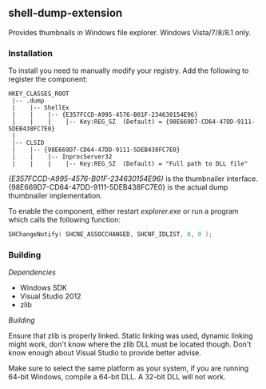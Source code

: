 ## shell-dump-extension

Provides thumbnails in Windows file explorer. Windows Vista/7/8/8.1 only.

### Installation

To install you need to manually modify your registry. Add the following to register the component:

```
HKEY_CLASSES_ROOT
 |-- .dump
 |    |-- ShellEx
 |    |    |-- {E357FCCD-A995-4576-B01F-234630154E96}
 |    |    |    |-- Key:REG_SZ  (Default) = {98E669D7-CD64-47DD-9111-5DEB438FC7E0}
 |
 |-- CLSID
 |    |-- {98E669D7-CD64-47DD-9111-5DEB438FC7E0}
 |    |    |-- InprocServer32
 |    |    |    |-- Key:REG_SZ  (Default) = "Full path to DLL file"
```

*{E357FCCD-A995-4576-B01F-234630154E96}* is the thumbnailer interface. {98E669D7-CD64-47DD-9111-5DEB438FC7E0} is the actual dump thumbnailer implementation.

To enable the component, either restart *explorer.exe* or run a program which calls the following function:

```C++
SHChangeNotify( SHCNE_ASSOCCHANGED, SHCNF_IDLIST, 0, 0 );
```

### Building

*Dependencies*

- Windows SDK
- Visual Studio 2012
- zlib

*Building*

Ensure that zlib is properly linked. Static linking was used, dynamic linking might work, don't know where the zlib DLL must be located though. Don't know enough about Visual Studio to provide better advise.

Make sure to select the same platform as your system, if you are running 64-bit Windows, compile a 64-bit DLL. A 32-bit DLL will not work.
